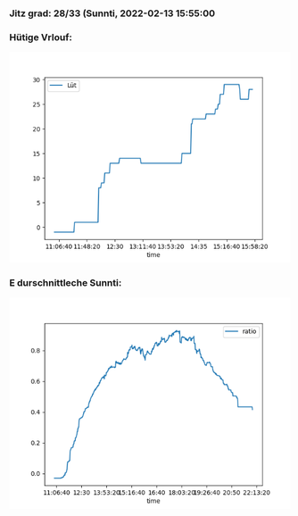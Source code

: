 ### Jitz grad: 28/33 (Sunnti, 2022-02-13 15:55:00

### Hütige Vrlouf:
![Graph](Today.png)

### E durschnittleche Sunnti:
![Graph](Sunnti.png)